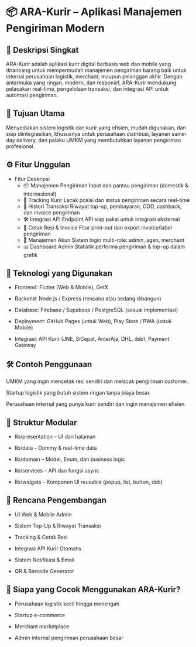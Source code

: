 # 📦 ARA-Kurir – Aplikasi Manajemen Pengiriman Modern
## 📝 Deskripsi Singkat
ARA-Kurir adalah aplikasi kurir digital berbasis web dan mobile yang dirancang untuk mempermudah manajemen pengiriman barang baik untuk internal perusahaan logistik, merchant, maupun pelanggan akhir. Dengan antarmuka yang ringan, modern, dan responsif, ARA-Kurir mendukung pelacakan real-time, pengelolaan transaksi, dan integrasi API untuk automasi pengiriman.

## 🎯 Tujuan Utama
Menyediakan sistem logistik dan kurir yang efisien, mudah digunakan, dan siap diintegrasikan, khususnya untuk perusahaan distribusi, layanan same-day delivery, dan pelaku UMKM yang membutuhkan layanan pengiriman profesional.

## ⚙️ Fitur Unggulan
- Fitur	Deskripsi
  - 📦 Manajemen Pengiriman	Input dan pantau pengiriman (domestik & internasional)
  - 🚚 Tracking Kurir	Lacak posisi dan status pengiriman secara real-time
  - 🧾 Histori Transaksi	Riwayat top-up, pembayaran, COD, cashback, dan invoice pengiriman
  - 🛠 Integrasi API	Endpoint API siap pakai untuk integrasi eksternal
  - 📄 Cetak Resi & Invoice	Fitur print-out dan export invoice/label pengiriman
  - 👤 Manajemen Akun	Sistem login multi-role: admin, agen, merchant
  - 📊 Dashboard Admin	Statistik performa pengiriman & top-up dalam grafik

## 🧱 Teknologi yang Digunakan
- Frontend: Flutter (Web & Mobile), GetX

- Backend: Node.js / Express (rencana atau sedang dibangun)

- Database: Firebase / Supabase / PostgreSQL (sesuai implementasi)

- Deployment: GitHub Pages (untuk Web), Play Store / PWA (untuk Mobile)

- Integrasi: API Kurir (JNE, SiCepat, AnterAja, DHL, dsb), Payment Gateway

## 🛠️ Contoh Penggunaan
UMKM yang ingin mencetak resi sendiri dan melacak pengiriman customer.

Startup logistik yang butuh sistem ringan tanpa biaya besar.

Perusahaan internal yang punya kurir sendiri dan ingin manajemen efisien.

## 🧩 Struktur Modular
- lib/presentation – UI dan halaman

- lib/data – Dummy & real-time data

- lib/domain – Model, Enum, dan business logic

- lib/services – API dan fungsi async

- lib/widgets – Komponen UI reusable (popup, list, button, dsb)

## 🚀 Rencana Pengembangan
 - UI Web & Mobile Admin

 - Sistem Top-Up & Riwayat Transaksi

 - Tracking & Cetak Resi

 - Integrasi API Kurir Otomatis

 - Sistem Notifikasi & Email

 - QR & Barcode Generator

## 💼 Siapa yang Cocok Menggunakan ARA-Kurir?
- Perusahaan logistik kecil hingga menengah

- Startup e-commerce

- Merchant marketplace

- Admin internal pengiriman perusahaan besar
